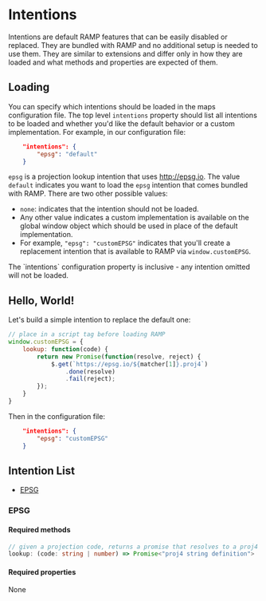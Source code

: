 # Intentions

Intentions are default RAMP features that can be easily disabled or replaced. They are bundled with RAMP and no additional setup is needed to use them. They are similar to extensions and differ only in how they are loaded and what methods and properties are expected of them. 

## Loading

You can specify which intentions should be loaded in the maps configuration file. The top level `intentions` property should list all intentions to be loaded and whether you'd like the default behavior or a custom implementation. For example, in our configuration file:

```json
    "intentions": {
        "epsg": "default"
    }
```

`epsg` is a projection lookup intention that uses http://epsg.io. The value `default` indicates you want to load the `epsg` intention that comes bundled with RAMP. There are two other possible values:

- `none`: indicates that the intention should not be loaded.
-  Any other value indicates a custom implementation is available on the global window object which should be used in place of the default implementation.
  - For example, `"epsg": "customEPSG"` indicates that you'll create a replacement intention that is available to RAMP via `window.customEPSG`.

<p class="danger">The `intentions` configuration property is inclusive - any intention omitted will not be loaded.</p>

## Hello, World!

Let's build a simple intention to replace the default one:

```js
// place in a script tag before loading RAMP
window.customEPSG = {
    lookup: function(code) {
        return new Promise(function(resolve, reject) {
            $.get(`https://epsg.io/${matcher[1]}.proj4`)
                .done(resolve)
                .fail(reject);
        });
    }
}
```

Then in the configuration file:

```json
    "intentions": {
        "epsg": "customEPSG"
    }
```


## Intention List

- [EPSG](#epsg)

### EPSG

#### Required methods

```ts
// given a projection code, returns a promise that resolves to a proj4 string definition
lookup: (code: string | number) => Promise<"proj4 string definition">
```

#### Required properties

None
